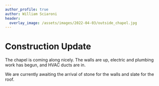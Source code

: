 ```yaml
---
author_profile: true
author: William Sciaroni
header:
  overlay_image: /assets/images/2022-04-03/outside_chapel.jpg
---
```


# Construction Update

The chapel is coming along nicely. The walls are up, electric and plumbing work has begun, and HVAC ducts are in.

We are currently awaiting the arrival of stone for the walls and slate for the roof.
